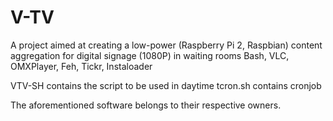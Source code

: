 # V-TV
A project aimed at creating a low-power (Raspberry Pi 2, Raspbian) content aggregation for digital signage (1080P) in waiting rooms Bash, VLC, OMXPlayer, Feh, Tickr, Instaloader

VTV-SH contains the script to be used in daytime
tcron.sh contains cronjob

The aforementioned software belongs to their respective owners.
